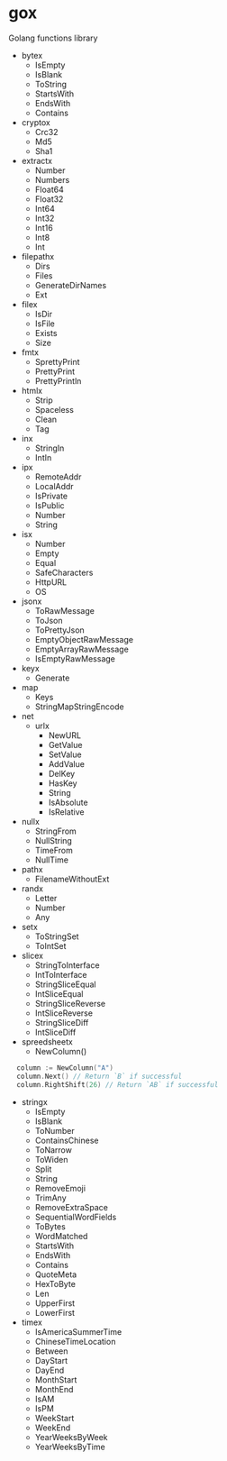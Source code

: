 gox
===

Golang functions library

- bytex
  - IsEmpty
  - IsBlank
  - ToString
  - StartsWith
  - EndsWith
  - Contains
- cryptox
  - Crc32
  - Md5
  - Sha1
- extractx
  - Number
  - Numbers
  - Float64
  - Float32
  - Int64
  - Int32
  - Int16
  - Int8
  - Int
- filepathx
  - Dirs
  - Files
  - GenerateDirNames
  - Ext
- filex
  - IsDir
  - IsFile
  - Exists
  - Size
- fmtx
  - SprettyPrint
  - PrettyPrint
  - PrettyPrintln
- htmlx
  - Strip
  - Spaceless
  - Clean
  - Tag
- inx
  - StringIn
  - IntIn
- ipx
  - RemoteAddr
  - LocalAddr
  - IsPrivate
  - IsPublic
  - Number
  - String
- isx
  - Number
  - Empty
  - Equal
  - SafeCharacters
  - HttpURL
  - OS
- jsonx
    - ToRawMessage
    - ToJson
    - ToPrettyJson
    - EmptyObjectRawMessage
    - EmptyArrayRawMessage
    - IsEmptyRawMessage
- keyx
    - Generate
- map
    - Keys
    - StringMapStringEncode
- net
    - urlx
      - NewURL
      - GetValue
      - SetValue
      - AddValue
      - DelKey
      - HasKey
      - String
      - IsAbsolute
      - IsRelative
- nullx
    - StringFrom
    - NullString
    - TimeFrom
    - NullTime
- pathx
    - FilenameWithoutExt
- randx
  - Letter
  - Number
  - Any
- setx
  - ToStringSet
  - ToIntSet
- slicex
  - StringToInterface
  - IntToInterface
  - StringSliceEqual
  - IntSliceEqual
  - StringSliceReverse
  - IntSliceReverse
  - StringSliceDiff
  - IntSliceDiff
- spreedsheetx
  - NewColumn()
```go
  column := NewColumn("A")
  column.Next() // Return `B` if successful
  column.RightShift(26) // Return `AB` if successful
``` 


- stringx
  - IsEmpty
  - IsBlank
  - ToNumber
  - ContainsChinese
  - ToNarrow
  - ToWiden
  - Split
  - String
  - RemoveEmoji
  - TrimAny
  - RemoveExtraSpace
  - SequentialWordFields
  - ToBytes
  - WordMatched
  - StartsWith
  - EndsWith
  - Contains
  - QuoteMeta
  - HexToByte
  - Len
  - UpperFirst
  - LowerFirst
- timex
  - IsAmericaSummerTime
  - ChineseTimeLocation
  - Between
  - DayStart
  - DayEnd
  - MonthStart
  - MonthEnd
  - IsAM
  - IsPM
  - WeekStart
  - WeekEnd
  - YearWeeksByWeek
  - YearWeeksByTime